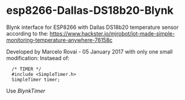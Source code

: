 # esp8266-Dallas-DS18b20-Blynk
Blynk interface for ESP8266 with Dallas DS18b20 temperature sensor according to the: 
  https://www.hackster.io/mjrobot/iot-made-simple-monitoring-temperature-anywhere-76158c

Developed by Marcelo Rovai - 05 January 2017
with only one small modification: 
Instaead of: 

```
  /* TIMER */
  #include <SimpleTimer.h>
  SimpleTimer timer;
```
Use *BlynkTimer*
